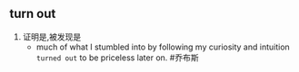 ## turn out 
1. 证明是,被发现是
   * much of what I stumbled into by following my curiosity and intuition `turned out` to be priceless later on.  #乔布斯 